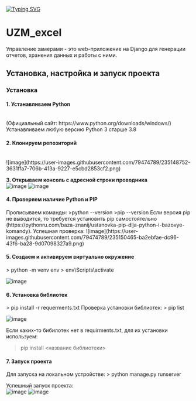 <!---Пример кода-->
[![Typing SVG](https://readme-typing-svg.herokuapp.com?color=%d9eb0f&lines=Управление+замерами)](https://git.io/typing-svg)
# UZM_excel


Управление замерами - это web-приложение на Django для генерации отчетов, хранения данных и работы с ними.  
<h2> Установка, настройка и запуск проекта </h3>

<h3> Установка </h3>  
<h4><b>1. Устанавливаем Python </b></h4> 
<br/>(Официальный сайт: https://www.python.org/downloads/windows/)    
<br/>Устанавливаем любую версию Python 3 старше 3.8    

<h4><b>2. Клонируем репозиторий </b></h4>
<br/> ![image](https://user-images.githubusercontent.com/79474789/235148752-3631ffa7-706b-413a-9227-e5cbd2853cf2.png)

<b>3. Открываем консоль с адресной строки проводника </b>  
![image](https://user-images.githubusercontent.com/79474789/235149056-96bf3d1c-7892-41d2-bd52-6fdaab85b71e.png)
![image](https://user-images.githubusercontent.com/79474789/235149078-20b69f43-f89b-43fd-8016-4d70562e14f9.png)

<h4><b>4. Проверяем наличие Python и PIP </b>  </h4>
Прописываем команды:   
>python --version  
>pip --version  
Если версия pip не выводится, 
то требуется установить pip самостоятельно  
(https://pythonru.com/baza-znanij/ustanovka-pip-dlja-python-i-bazovye-komandy).  
Успешная проверка:  
![image](https://user-images.githubusercontent.com/79474789/235150465-ba2ebfae-dc96-43f6-ba28-9d07098327a9.png)

<h4><b>5. Создаем и активируем виртуально окружение </b>  </h4>
> python -m venv env   
> env\Scripts\activate  

![image](https://user-images.githubusercontent.com/79474789/235152459-60821dd4-c0dd-4dd1-99f0-457258d3c7ad.png)

<h4><b>6. Установка библиотек </b>  </h4>
> pip install -r requerments.txt  
Проверка установки библиотек:  
> pip list

![image](https://user-images.githubusercontent.com/79474789/235153388-dd2b0970-604b-41c9-8c01-6471d642f6d7.png)

Если каких-то бибилотек нет в requirments.txt, для их установки используем:  
> pip install <название библиотеки>  

<h4><b>7. Запуск проекта </b> </h4> 
Для запуска на локальном устройстве:  
> python manage.py runserver   

Успешный запуск проекта:  
![image](https://user-images.githubusercontent.com/79474789/235154129-0846adac-7f23-401d-b8f9-6c953eee95d1.png)
![image](https://user-images.githubusercontent.com/79474789/235154229-24506897-d013-44ba-ace5-0c20d46363cb.png)



